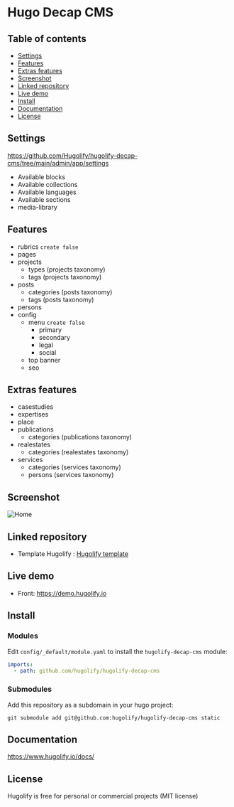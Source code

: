 # Hugo Decap CMS

## Table of contents

- [Settings](#settings)
- [Features](#features)
- [Extras features](#extras-features)
- [Screenshot](#screenshot)
- [Linked repository](#linked-repository)
- [Live demo](#live-demo)
- [Install](#install)
- [Documentation](#documentation)
- [License](#license)

## Settings

https://github.com/Hugolify/hugolify-decap-cms/tree/main/admin/app/settings

- Available blocks
- Available collections
- Available languages
- Available sections
- media-library

## Features

- rubrics `create false`
- pages
- projects
  - types (projects taxonomy)
  - tags (projects taxonomy)
- posts
  - categories (posts taxonomy)
  - tags (posts taxonomy)
- persons
- config
  - menu `create false`
    - primary
    - secondary
    - legal
    - social
  - top banner
  - seo

## Extras features

- casestudies
- expertises
- place
- publications
  - categories (publications taxonomy)
- realestates
  - categories (realestates taxonomy)
- services
  - categories (services taxonomy)
  - persons (services taxonomy)

## Screenshot

![Home](https://user-images.githubusercontent.com/4457294/207929597-f0d02e09-d2ee-44ca-8c65-efad0293356b.png)

## Linked repository

- Template Hugolify : [Hugolify template](https://github.com/hugolify/hugolify-template)

## Live demo

- Front: https://demo.hugolify.io

## Install

### Modules

Edit `config/_default/module.yaml` to install the `hugolify-decap-cms` module:

```yml
imports:
  - path: github.com/hugolify/hugolify-decap-cms
```

### Submodules

Add this repository as a subdomain in your hugo project:

```
git submodule add git@github.com:hugolify/hugolify-decap-cms static
```

## Documentation

https://www.hugolify.io/docs/

## License

Hugolify is free for personal or commercial projects (MIT license)
